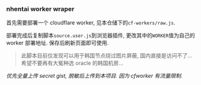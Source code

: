 ### nhentai worker wraper

首先需要部署一个 cloudflare worker, 见本仓储下的`cf-workers/raw.js`.

部署完成后复制脚本`source.user.js`到浏览器插件, 更改其中的`WORKER`值为自己的 worker 部署地址. 保存后刷新页面即可使用.

> 此脚本目前仅发现可以用于韩国节点绕过图片屏蔽, 国内直接是访问不了... 希望不要再有大冤种选 oracle 的韩国机房...

_优先全量上传 secret gist, 脱敏后上传到本项目. 因为 cfworker 有流量限制._
